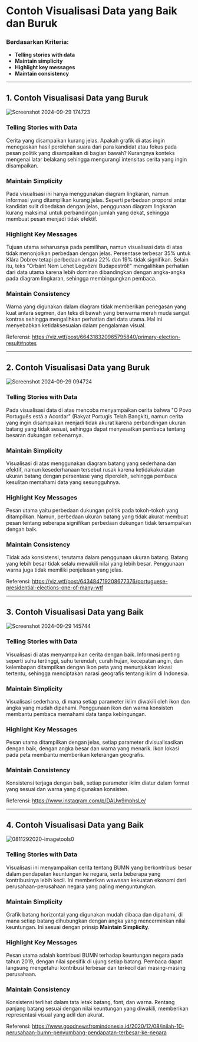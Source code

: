 # Contoh Visualisasi Data yang Baik dan Buruk

### Berdasarkan Kriteria:
- **Telling stories with data**
- **Maintain simplicity**
- **Highlight key messages**
- **Maintain consistency**

---

## 1. Contoh Visualisasi Data yang Buruk
![Screenshot 2024-09-29 174723](https://github.com/user-attachments/assets/b8e86d2c-3cea-4081-9476-1707ff6b2928)
### Telling Stories with Data

Cerita yang disampaikan kurang jelas. Apakah grafik di atas ingin menegaskan hasil perolehan suara dari para kandidat atau fokus pada pesan politik yang disampaikan di bagian bawah? Kurangnya konteks mengenai latar belakang sehingga mengurangi intensitas cerita yang ingin disampaikan.

### Maintain Simplicity

Pada visualisasi ini hanya menggunakan diagram lingkaran, namun informasi yang ditampilkan kurang jelas. Seperti perbedaan proporsi antar kandidat sulit dibedakan dengan jelas, penggunaan diagram lingkaran kurang maksimal untuk perbandingan jumlah yang dekat, sehingga membuat pesan menjadi tidak efektif.

### Highlight Key Messages

Tujuan utama seharusnya pada pemilihan, namun visualisasi data di atas tidak menonjolkan perbedaan dengan jelas. Persentase terbesar 35% untuk Klára Dobrev tetapi perbedaan antara 22% dan 19% tidak signifikan. Selain itu, teks "Orbánt Nem Lehet Legyőzni Budapestről!" mengalihkan perhatian dari data utama karena lebih dominan dibandingkan dengan angka-angka pada diagram lingkaran, sehingga membingungkan pembaca.

### Maintain Consistency

Warna yang digunakan dalam diagram tidak memberikan penegasan yang kuat antara segmen, dan teks di bawah yang berwarna merah muda sangat kontras sehingga mengalihkan perhatian dari data utama. Hal ini menyebabkan ketidaksesuaian dalam pengalaman visual.

Referensi: https://viz.wtf/post/664318320965795840/primary-election-result#notes

---

## 2. Contoh Visualisasi Data yang Buruk
![Screenshot 2024-09-29 094724](https://github.com/user-attachments/assets/3f2ce06e-d1c0-462f-bbca-322142a555dd)
### Telling Stories with Data

Pada visualisasi data di atas mencoba menyampaikan cerita bahwa "O Povo Português está a Acordar" (Rakyat Portugis Telah Bangkit), namun cerita yang ingin disampaikan menjadi tidak akurat karena perbandingan ukuran batang yang tidak sesuai, sehingga dapat menyesatkan pembaca tentang besaran dukungan sebenarnya.

### Maintain Simplicity

Visualisasi di atas menggunakan diagram batang yang sederhana dan efektif, namun kesederhanaan tersebut rusak karena ketidakakuratan ukuran batang dengan persentase yang diperoleh, sehingga pembaca kesulitan memahami data yang sesungguhnya.

### Highlight Key Messages

Pesan utama yaitu perbedaan dukungan politik pada tokoh-tokoh yang ditampilkan. Namun, perbedaan ukuran batang yang tidak akurat membuat pesan tentang seberapa signifikan perbedaan dukungan tidak tersampaikan dengan baik.

### Maintain Consistency

Tidak ada konsistensi, terutama dalam penggunaan ukuran batang. Batang yang lebih besar tidak selalu mewakili nilai yang lebih besar. Penggunaan warna juga tidak memiliki penjelasan yang jelas.

Referensi: https://viz.wtf/post/643484719208677376/portuguese-presidential-elections-one-of-many-wtf

---

## 3. Contoh Visualisasi Data yang Baik
![Screenshot 2024-09-29 145744](https://github.com/user-attachments/assets/a592e1d3-2ca3-4e29-b1c8-6b5c515a2fe7)
### Telling Stories with Data

Visualisasi di atas menyampaikan cerita dengan baik. Informasi penting seperti suhu tertinggi, suhu terendah, curah hujan, kecepatan angin, dan kelembapan ditampilkan dengan ikon peta yang menunjukkan lokasi tertentu, sehingga menciptakan narasi geografis tentang iklim di Indonesia.

### Maintain Simplicity

Visualisasi sederhana, di mana setiap parameter iklim diwakili oleh ikon dan angka yang mudah dipahami. Penggunaan ikon dan warna konsisten membantu pembaca memahami data tanpa kebingungan.

### Highlight Key Messages

Pesan utama ditampilkan dengan jelas, setiap parameter divisualisasikan dengan baik, dengan angka besar dan warna yang menarik. Ikon lokasi pada peta membantu memberikan keterangan geografis.

### Maintain Consistency

Konsistensi terjaga dengan baik, setiap parameter iklim diatur dalam format yang sesuai dan warna yang digunakan konsisten.

Referensi: https://www.instagram.com/p/DAUw9mphsLe/

---

## 4. Contoh Visualisasi Data yang Baik
![0811292020-imagetools0](https://github.com/user-attachments/assets/c54521de-04c0-41b4-9211-f322abab7054)<br>
### Telling Stories with Data

Visualisasi ini menyampaikan cerita tentang BUMN yang berkontribusi besar dalam pendapatan keuntungan ke negara, serta beberapa yang kontribusinya lebih kecil. Ini memberikan wawasan kekuatan ekonomi dari perusahaan-perusahaan negara yang paling menguntungkan.

### Maintain Simplicity

Grafik batang horizontal yang digunakan mudah dibaca dan dipahami, di mana setiap batang dihubungkan dengan angka yang mencerminkan nilai keuntungan. Ini sesuai dengan prinsip **Maintain Simplicity**.

### Highlight Key Messages

Pesan utama adalah kontribusi BUMN terhadap keuntungan negara pada tahun 2019, dengan nilai spesifik di ujung setiap batang. Pembaca dapat langsung mengetahui kontribusi terbesar dan terkecil dari masing-masing perusahaan.

### Maintain Consistency

Konsistensi terlihat dalam tata letak batang, font, dan warna. Rentang panjang batang sesuai dengan nilai keuntungan yang diwakili, memberikan representasi visual yang adil dan akurat.

Referensi: https://www.goodnewsfromindonesia.id/2020/12/08/inilah-10-perusahaan-bumn-penyumbang-pendapatan-terbesar-ke-negara
